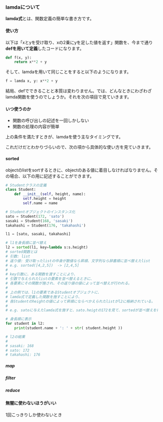 ### lamdaについて
**lamda式**とは、関数定義の簡単な書き方です。

#### 使い方
以下は「xとyを受け取り、xの2乗にyを足した値を返す」関数を、今まで通り**defを用いて定義**したコードになります。
```python
def f(x, y):
    return x**2 + y
```
そして、lamdaを用いて同じことをすると以下のようになります。
```python
f = lamda x, y: x**2 + y
```
結局、defでできることと本質は変わりません。では、どんなときにわざわざlamda関数を使うのでしょうか。それを次の項目で見ていきます。

#### いつ使うのか
- 関数の呼び出しの記述を一回しかしない
- 関数の処理の内容が簡単

上の条件を満たすときが、lamdaを使う主なタイミングです。

これだけだとわかりづらいので、次の項から具体的な使い方を見ていきます。

#### sorted
objectのlistをsortするときに、objectのある値に着目しなければなりません。その場合、以下の用に記述することができます。
```python
# Studentクラスの定義
class Student:
    def __init__(self, height, name):
        self.height = height
        self.name = name

# Studentオブジェクトのインスタンス化
sato = Student(172, 'sato')
sasaki = Student(168, 'sasaki')
takahashi = Student(176, 'takahashi')

l1 = [sato, sasaki, takahashi]

# l1を身長順に並べ替え
l2 = sorted(l1, key=lambda s:s.height)
# sorted関数とは
# 引数: list
# 返り値: 受け取ったlistの中身が数値なら昇順、文字列なら辞書順に並べ替えたlist
# e.g. sorted([4,2,5])  -> [2,4,5]
#
# key引数に、ある関数を渡すことにより、
# 引数で与えられたlistの要素を並べ替えるときに、
# 各要素にその関数が施され、その返り値の値によって並べ替えが行われる。
#
# 上の例では、l1の要素であるStudentオブジェクトに、
# lamda式で定義した関数を施すことにより、
# 各Studentのheightの値によって昇順にならべかえられたlistがl2に格納されている。
# 
# e.g. satoに与えたlamda式を施すと、sato.heigtの172を見て、sortedが並べ替えを行う

# 身長順に表示
for student in l2:
    print(student.name + ': ' + str( student.height ))

# l2の結果
#
# sasaki: 168
# sato: 172
# takahashi: 176
```

##### map
##### filter
##### reduce

#### 無闇に使わないほうがいい

1回こっきりしか使わないとき
